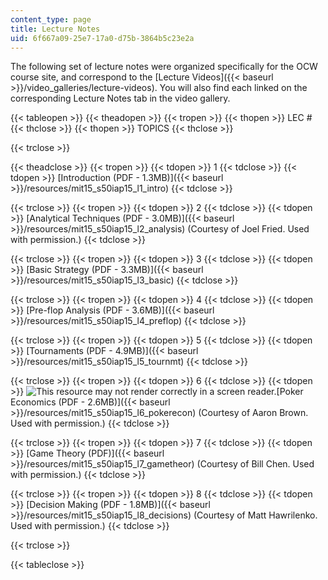 ```yaml
---
content_type: page
title: Lecture Notes
uid: 6f667a09-25e7-17a0-d75b-3864b5c23e2a
---
```


The following set of lecture notes were organized specifically for the OCW course site, and correspond to the [Lecture Videos]({{< baseurl >}}/video_galleries/lecture-videos). You will also find each linked on the corresponding Lecture Notes tab in the video gallery.

{{< tableopen >}}
{{< theadopen >}}
{{< tropen >}}
{{< thopen >}}
LEC #
{{< thclose >}}
{{< thopen >}}
TOPICS
{{< thclose >}}

{{< trclose >}}

{{< theadclose >}}
{{< tropen >}}
{{< tdopen >}}
1
{{< tdclose >}}
{{< tdopen >}}
[Introduction (PDF - 1.3MB)]({{< baseurl >}}/resources/mit15_s50iap15_l1_intro)
{{< tdclose >}}

{{< trclose >}}
{{< tropen >}}
{{< tdopen >}}
2
{{< tdclose >}}
{{< tdopen >}}
[Analytical Techniques (PDF - 3.0MB)]({{< baseurl >}}/resources/mit15_s50iap15_l2_analysis) (Courtesy of Joel Fried. Used with permission.)
{{< tdclose >}}

{{< trclose >}}
{{< tropen >}}
{{< tdopen >}}
3
{{< tdclose >}}
{{< tdopen >}}
[Basic Strategy (PDF - 3.3MB)]({{< baseurl >}}/resources/mit15_s50iap15_l3_basic)
{{< tdclose >}}

{{< trclose >}}
{{< tropen >}}
{{< tdopen >}}
4
{{< tdclose >}}
{{< tdopen >}}
[Pre-flop Analysis (PDF - 3.6MB)]({{< baseurl >}}/resources/mit15_s50iap15_l4_preflop)
{{< tdclose >}}

{{< trclose >}}
{{< tropen >}}
{{< tdopen >}}
5
{{< tdclose >}}
{{< tdopen >}}
[Tournaments (PDF - 4.9MB)]({{< baseurl >}}/resources/mit15_s50iap15_l5_tournmt)
{{< tdclose >}}

{{< trclose >}}
{{< tropen >}}
{{< tdopen >}}
6
{{< tdclose >}}
{{< tdopen >}}
![This resource may not render correctly in a screen reader.](/images/inacessible.gif)[Poker Economics (PDF - 2.6MB)]({{< baseurl >}}/resources/mit15_s50iap15_l6_pokerecon) (Courtesy of Aaron Brown. Used with permission.)
{{< tdclose >}}

{{< trclose >}}
{{< tropen >}}
{{< tdopen >}}
7
{{< tdclose >}}
{{< tdopen >}}
[Game Theory (PDF)]({{< baseurl >}}/resources/mit15_s50iap15_l7_gametheor) (Courtesy of Bill Chen. Used with permission.)
{{< tdclose >}}

{{< trclose >}}
{{< tropen >}}
{{< tdopen >}}
8
{{< tdclose >}}
{{< tdopen >}}
[Decision Making (PDF - 1.8MB)]({{< baseurl >}}/resources/mit15_s50iap15_l8_decisions) (Courtesy of Matt Hawrilenko. Used with permission.)
{{< tdclose >}}

{{< trclose >}}

{{< tableclose >}}